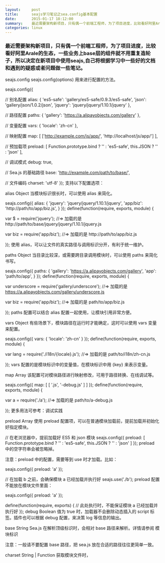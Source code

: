 ```yaml
---
layout:     post
title:      seajs学习笔记之sea.config基本配置
date:       2015-01-17 18:12:00
summary:    最近需要架构新项目，只有偶一个前端工程师，为了项目进度，比较看好阿里Arale的生态，一些业务上base层的组件就不用重复造轮子，所以决定在新项目中使用seajs,自己将根据学习中一些好的文档和遇到的疑惑或者问题做一些笔记。
categories: linux
---
```



### 最近需要架构新项目，只有偶一个前端工程师，为了项目进度，比较看好阿里Arale的生态，一些业务上base层的组件就不用重复造轮子，所以决定在新项目中使用seajs,自己将根据学习中一些好的文档和遇到的疑惑或者问题做一些笔记。
seajs.config seajs.config(options)
用来进行配置的方法。

seajs.config({

  // 别名配置
  alias: {
    'es5-safe': 'gallery/es5-safe/0.9.3/es5-safe',
    'json': 'gallery/json/1.0.2/json',
    'jquery': 'jquery/jquery/1.10.1/jquery'
  },

  // 路径配置
  paths: {
    'gallery': 'https://a.alipayobjects.com/gallery'
  },

  // 变量配置
  vars: {
    'locale': 'zh-cn'
  },

  // 映射配置
  map: [
    ['http://example.com/js/app/', 'http://localhost/js/app/']
  ],

  // 预加载项
  preload: [
    Function.prototype.bind ? '' : 'es5-safe',
    this.JSON ? '' : 'json'
  ],

  // 调试模式
  debug: true,

  // Sea.js 的基础路径
  base: 'http://example.com/path/to/base/',

  // 文件编码
  charset: 'utf-8'
});
支持以下配置选项：

alias Object
当模块标识很长时，可以使用 alias 来简化。

seajs.config({
  alias: {
    'jquery': 'jquery/jquery/1.10.1/jquery',
    'app/biz': 'http://path/to/app/biz.js',
  }
});
define(function(require, exports, module) {

   var $ = require('jquery');
     //=> 加载的是 http://path/to/base/jquery/jquery/1.10.1/jquery.js

   var biz = require('app/biz');
     //=> 加载的是 http://path/to/app/biz.js

});
使用 alias，可以让文件的真实路径与调用标识分开，有利于统一维护。

paths Object
当目录比较深，或需要跨目录调用模块时，可以使用 paths 来简化书写。

seajs.config({
  paths: {
    'gallery': 'https://a.alipayobjects.com/gallery',
    'app': 'path/to/app',
  }
});
define(function(require, exports, module) {

   var underscore = require('gallery/underscore');
     //=> 加载的是 https://a.alipayobjects.com/gallery/underscore.js

   var biz = require('app/biz');
     //=> 加载的是 path/to/app/biz.js

});
paths 配置可以结合 alias 配置一起使用，让模块引用非常方便。

vars Object
有些场景下，模块路径在运行时才能确定，这时可以使用 vars 变量来配置。

seajs.config({
  vars: {
    'locale': 'zh-cn'
  }
});
define(function(require, exports, module) {

  var lang = require('./i18n/{locale}.js');
     //=> 加载的是 path/to/i18n/zh-cn.js

});
vars 配置的是模块标识中的变量值，在模块标识中用 {key} 来表示变量。

map Array
该配置可对模块路径进行映射修改，可用于路径转换、在线调试等。

seajs.config({
  map: [
    [ '.js', '-debug.js' ]
  ]
});
define(function(require, exports, module) {

  var a = require('./a');
     //=> 加载的是 path/to/a-debug.js

});
更多用法可参考：调试实践

preload Array
使用 preload 配置项，可以在普通模块加载前，提前加载并初始化好指定模块。

// 在老浏览器中，提前加载好 ES5 和 json 模块
seajs.config({
  preload: [
    Function.prototype.bind ? '' : 'es5-safe',
    this.JSON ? '' : 'json'
  ]
});
preload 中的空字符串会被忽略掉。

注意：preload 中的配置，需要等到 use 时才加载。比如：

seajs.config({
  preload: 'a'
});

// 在加载 b 之前，会确保模块 a 已经加载并执行好
seajs.use('./b');
preload 配置不能放在模块文件里面：

seajs.config({
  preload: 'a'
});

define(function(require, exports) {
  // 此处执行时，不能保证模块 a 已经加载并执行好
});
debug Boolean
值为 true 时，加载器不会删除动态插入的 script 标签。插件也可以根据 debug 配置，来决策 log 等信息的输出。

base String
Sea.js 在解析顶级标识时，会相对 base 路径来解析。详情请参阅 模块标识

注意：一般请不要配置 base 路径，把 sea.js 放在合适的路径往往更简单一致。

charset String | Function
获取模块文件时，<script> 或 <link> 标签的 charset 属性。 默认是 utf-8

charset 还可以是一个函数：

seajs.config({
  charset: function(url) {

    // xxx 目录下的文件用 gbk 编码加载
    if (url.indexOf('http://example.com/js/xxx') === 0) {
      return 'gbk';
    }

    // 其他文件用 utf-8 编码
    return 'utf-8';

  }
});
提示
多次配置自动合并
seajs.config 可以多次运行，每次运行时，会对配置项进行合并操作：

seajs.config({
  alias: {
    'jquery': 'path/to/jquery.js',
    'a': 'path/to/a.js'
  },
  preload: ['seajs-text']
});
seajs.config({
  alias: {
    'underscore': 'path/to/underscore.js',
    'a': 'path/to/biz/a.js'
  },
  preload: ['seajs-combo']
});
上面两处 config 运行的结果是：

 alias = {
   'jquery': 'path/to/jquery.js',
   'underscore': 'path/to/underscore.js',
   'a': 'path/to/biz/a.js'
 };

 preload = ['seajs-text', 'seajs-combo'];
即：config 会自动合并不存在的项，对存在的项则进行覆盖。

插件的配置
插件可以给 Sea.js 添加配置项，请查看具体插件了解相关配置。

配置文件
配置可以直接写在 html 页面上，也可以独立出来成为一个文件。

config.js

seajs.config({
  ...
});
独立成一个文件时，一般通过 script 标签在页面中同步引入。

常用的配置项是 alias、paths、base，其他配置项有需要时，来查查文档就会用了。

